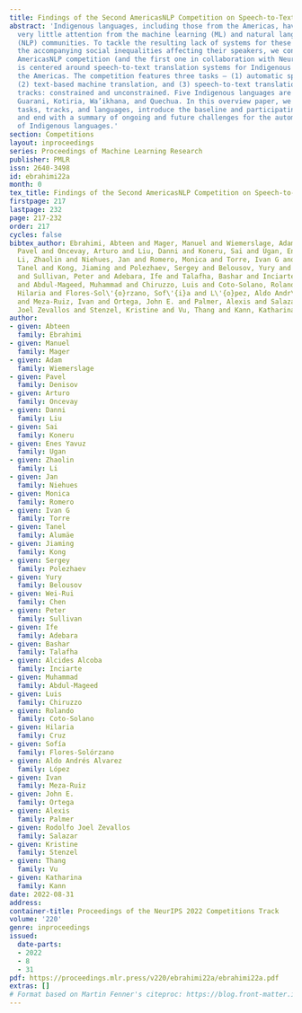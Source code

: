 ```yaml
---
title: Findings of the Second AmericasNLP Competition on Speech-to-Text Translation
abstract: 'Indigenous languages, including those from the Americas, have received
  very little attention from the machine learning (ML) and natural language processing
  (NLP) communities. To tackle the resulting lack of systems for these languages and
  the accompanying social inequalities affecting their speakers, we conduct the second
  AmericasNLP competition (and the first one in collaboration with NeurIPS), which
  is centered around speech-to-text translation systems for Indigenous languages of
  the Americas. The competition features three tasks – (1) automatic speech recognition,
  (2) text-based machine translation, and (3) speech-to-text translation – and two
  tracks: constrained and unconstrained. Five Indigenous languages are covered: Bribri,
  Guarani, Kotiria, Wa’ikhana, and Quechua. In this overview paper, we describe the
  tasks, tracks, and languages, introduce the baseline and participating systems,
  and end with a summary of ongoing and future challenges for the automatic translation
  of Indigenous languages.'
section: Competitions
layout: inproceedings
series: Proceedings of Machine Learning Research
publisher: PMLR
issn: 2640-3498
id: ebrahimi22a
month: 0
tex_title: Findings of the Second AmericasNLP Competition on Speech-to-Text Translation
firstpage: 217
lastpage: 232
page: 217-232
order: 217
cycles: false
bibtex_author: Ebrahimi, Abteen and Mager, Manuel and Wiemerslage, Adam and Denisov,
  Pavel and Oncevay, Arturo and Liu, Danni and Koneru, Sai and Ugan, Enes Yavuz and
  Li, Zhaolin and Niehues, Jan and Romero, Monica and Torre, Ivan G and Alum\"{a}e,
  Tanel and Kong, Jiaming and Polezhaev, Sergey and Belousov, Yury and Chen, Wei-Rui
  and Sullivan, Peter and Adebara, Ife and Talafha, Bashar and Inciarte, Alcides Alcoba
  and Abdul-Mageed, Muhammad and Chiruzzo, Luis and Coto-Solano, Rolando and Cruz,
  Hilaria and Flores-Sol\'{o}rzano, Sof\'{i}a and L\'{o}pez, Aldo Andr\'{e}s Alvarez
  and Meza-Ruiz, Ivan and Ortega, John E. and Palmer, Alexis and Salazar, Rodolfo
  Joel Zevallos and Stenzel, Kristine and Vu, Thang and Kann, Katharina
author:
- given: Abteen
  family: Ebrahimi
- given: Manuel
  family: Mager
- given: Adam
  family: Wiemerslage
- given: Pavel
  family: Denisov
- given: Arturo
  family: Oncevay
- given: Danni
  family: Liu
- given: Sai
  family: Koneru
- given: Enes Yavuz
  family: Ugan
- given: Zhaolin
  family: Li
- given: Jan
  family: Niehues
- given: Monica
  family: Romero
- given: Ivan G
  family: Torre
- given: Tanel
  family: Alumäe
- given: Jiaming
  family: Kong
- given: Sergey
  family: Polezhaev
- given: Yury
  family: Belousov
- given: Wei-Rui
  family: Chen
- given: Peter
  family: Sullivan
- given: Ife
  family: Adebara
- given: Bashar
  family: Talafha
- given: Alcides Alcoba
  family: Inciarte
- given: Muhammad
  family: Abdul-Mageed
- given: Luis
  family: Chiruzzo
- given: Rolando
  family: Coto-Solano
- given: Hilaria
  family: Cruz
- given: Sofía
  family: Flores-Solórzano
- given: Aldo Andrés Alvarez
  family: López
- given: Ivan
  family: Meza-Ruiz
- given: John E.
  family: Ortega
- given: Alexis
  family: Palmer
- given: Rodolfo Joel Zevallos
  family: Salazar
- given: Kristine
  family: Stenzel
- given: Thang
  family: Vu
- given: Katharina
  family: Kann
date: 2022-08-31
address:
container-title: Proceedings of the NeurIPS 2022 Competitions Track
volume: '220'
genre: inproceedings
issued:
  date-parts:
  - 2022
  - 8
  - 31
pdf: https://proceedings.mlr.press/v220/ebrahimi22a/ebrahimi22a.pdf
extras: []
# Format based on Martin Fenner's citeproc: https://blog.front-matter.io/posts/citeproc-yaml-for-bibliographies/
---
```

